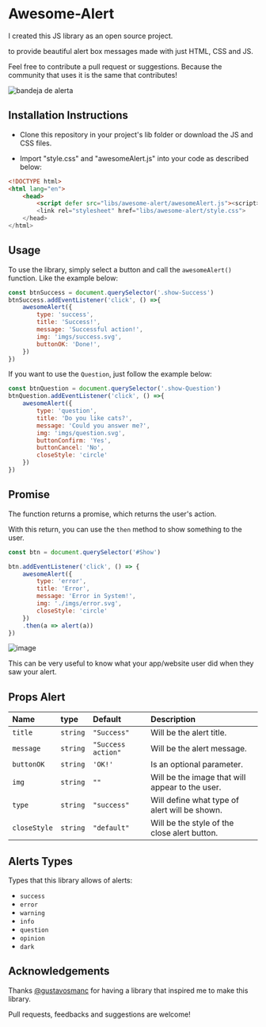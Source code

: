 # **Awesome-Alert**

I created this JS library as an open source project.

to provide beautiful alert box messages made with just HTML, CSS and JS.

Feel free to contribute a pull request or suggestions. Because the community that uses it is the same that contributes!

![bandeja de alerta](https://user-images.githubusercontent.com/69097449/191129044-5c3b6b43-0b2b-4601-826c-bc1b2640de63.jpg)

## **Installation Instructions**

* Clone this repository in your project's lib folder or download the JS and CSS files.

* Import "style.css" and "awesomeAlert.js" into your code as described below:

```html
<!DOCTYPE html>
<html lang="en">
    <head>
        <script defer src="libs/awesome-alert/awesomeAlert.js"><script>
        <link rel="stylesheet" href="libs/awesome-alert/style.css">
    </head>
</html>
```

## **Usage**

To use the library, simply select a button and call the ```awesomeAlert()``` function. Like the example below:

```js
const btnSuccess = document.querySelector('.show-Success')
btnSuccess.addEventListener('click', () =>{
    awesomeAlert({
        type: 'success',
        title: 'Success!',
        message: 'Successful action!',
        img: 'imgs/success.svg',
        buttonOK: 'Done!',
    })
})
```

If you want to use the ```Question```, just follow the example below:

```js
const btnQuestion = document.querySelector('.show-Question')
btnQuestion.addEventListener('click', () =>{
    awesomeAlert({
        type: 'question',
        title: 'Do you like cats?',
        message: 'Could you answer me?',
        img: 'imgs/question.svg',
        buttonConfirm: 'Yes',
        buttonCancel: 'No',
        closeStyle: 'circle'
    })
})
```

## **Promise**

The function returns a promise, which returns the user's action.

With this return, you can use the ```then``` method to show something to the user.

```js
const btn = document.querySelector('#Show')

btn.addEventListener('click', () => {
    awesomeAlert({
        type: 'error',
        title: 'Error',
        message: 'Error in System!',
        img: './imgs/error.svg',
        closeStyle: 'circle'
    })
    .then(a => alert(a))
})
```

![image](https://user-images.githubusercontent.com/69097449/191557290-58842d0a-00ee-40ad-92a4-948778206d29.png)

This can be very useful to know what your app/website user did when they saw your alert.

## **Props Alert**

| Name | type | Default | Description |
:--------- | :--------- | :--------- | :--------- |
| ```title```  | ```string``` | ```"Success"``` | Will be the alert title. |
| ```message``` | ```string``` | ```"Success action"``` | Will be the alert message. |
| ```buttonOK``` | ```string``` | ```'OK!'``` | Is an optional parameter. |
| ```img``` | ```string``` | ```""``` | Will be the image that will appear to the user. |
| ```type``` | ```string``` | ```"success"``` | Will define what type of alert will be shown. |
| ```closeStyle``` | ```string``` | ```"default"``` | Will be the style of the close alert button. |

## **Alerts Types**

Types that this library allows of alerts:

* `success`
* `error`
* `warning`
* `info`
* `question`
* `opinion`
* `dark`

## **Acknowledgements**

Thanks [@gustavosmanc](https://github.com/gustavosmanc) for having a library that inspired me to make this library.

Pull requests, feedbacks and suggestions are welcome!
